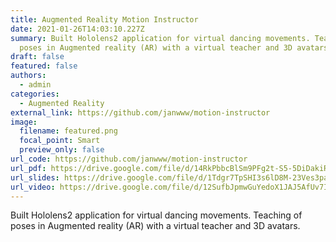 ```yaml
---
title: Augmented Reality Motion Instructor
date: 2021-01-26T14:03:10.227Z
summary: Built Hololens2 application for virtual dancing movements. Teaching of
  poses in Augmented reality (AR) with a virtual teacher and 3D avatars.
draft: false
featured: false
authors:
  - admin
categories:
  - Augmented Reality
external_link: https://github.com/janwww/motion-instructor
image:
  filename: featured.png
  focal_point: Smart
  preview_only: false
url_code: https://github.com/janwww/motion-instructor
url_pdf: https://drive.google.com/file/d/14RkPbbcBlSm9PFg2t-S5-5DiDakiR77F/view
url_slides: https://drive.google.com/file/d/1Tdgr7TpSHI3s6lD8M-23Ves3paCuMY5g/view
url_video: https://drive.google.com/file/d/12SufbJpmwGuYedoX1JAJ5AfUv7IJO9HS/view
---
```

Built Hololens2 application for virtual dancing movements. Teaching of poses in Augmented reality (AR) with a virtual teacher and 3D avatars.